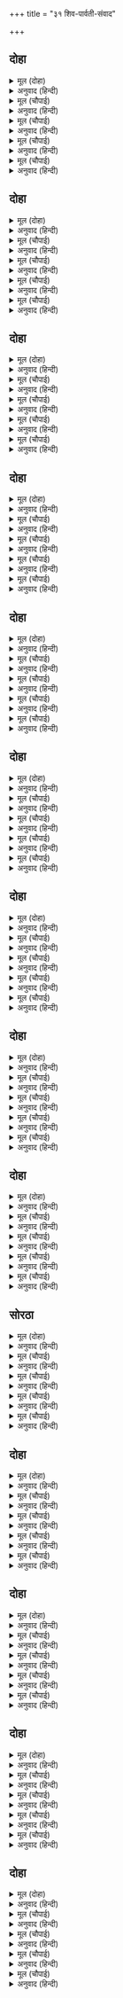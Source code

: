 +++
title = "३१ शिव-पार्वती-संवाद"

+++


## दोहा


<details><summary>मूल (दोहा)</summary>

जटा मुकुट सुरसरित सिर लोचन नलिन बिसाल।  
नीलकंठ लावन्यनिधि सोह बालबिधु भाल॥ १०६॥
</details>

<details><summary>अनुवाद (हिन्दी)</summary>

त्यांच्या मस्तकावर जटांचा मुकुट आणि गंगा शोभत होती. कमळासारखे विशाल नेत्र होते. त्यांचा कंठ निळा होता आणि ते सौंदर्याचे भांडार होते. त्यांच्या मस्तकावर द्वितीयेचा चंद्र शोभून दिसत होता.॥ १०६॥
</details>

<details><summary>मूल (चौपाई)</summary>

बैठे सोह कामरिपु कैसें।  
धरें सरीरु सांतरसु जैसें॥  
पारबती भल अवसरु जानी।  
गईं संभु पहिं मातु भवानी॥
</details>

<details><summary>अनुवाद (हिन्दी)</summary>

कामदेवाचे शत्रू शिव तेथे बसल्यावर असे शोभत होते की, जणू शांतरसच साकार होऊन बसला आहे. योग्य संधी पाहून पार्वतीमाता त्यांच्याजवळ गेली.॥ १॥
</details>

<details><summary>मूल (चौपाई)</summary>

जानि प्रिया आदरु अति कीन्हा।  
बाम भाग आसनु हर दीन्हा॥  
बैठीं सिव समीप हरषाई।  
पूरुब जन्म कथा चित आई॥
</details>

<details><summary>अनुवाद (हिन्दी)</summary>

आपल्या प्रिय पत्नीला पाहून शिवांनी तिचा खूप आदर-सत्कार केला आणि आपल्या डाव्या बाजूस तिला आसन दिले. पार्वती प्रसन्न होऊन शिवांच्या शेजारी बसली. तिला पूर्वजन्माची कथा आठवली.॥ २॥
</details>

<details><summary>मूल (चौपाई)</summary>

पति हियँ हेतु अधिक अनुमानी।  
बिहसि उमा बोलीं प्रिय बानी॥  
कथा जो सकल लोक हितकारी।  
सोइ पूछन चह सैलकुमारी॥
</details>

<details><summary>अनुवाद (हिन्दी)</summary>

आपल्या स्वामींच्या मनात (आपल्यावर पूर्वीपेक्षा) अधिक प्रेम असल्याचे पाहून पार्वती हसून गोड शब्दांत म्हणाली, (याज्ञवल्क्य सांगतात,) जी कथा सर्व लोकांसाठी हितकारक आहे, तीच पार्वती विचारू इच्छिते.॥ ३॥
</details>

<details><summary>मूल (चौपाई)</summary>

बिस्वनाथ मम नाथ पुरारी।  
त्रिभुवन महिमा बिदित तुम्हारी॥  
चर अरु अचर नाग नर देवा।  
सकल करहिं पद पंकज सेवा॥
</details>

<details><summary>अनुवाद (हिन्दी)</summary>

(पार्वती म्हणाली,) ‘हे विश्वनाथा, हे माझे नाथ, हे त्रिपुरारी, तुमचा महिमा त्रैलोक्यात प्रसिद्ध आहे. चर, अचर, नाग, मनुष्य आणि देव, सर्वजण तुमच्या चरणांची सेवा करतात.॥ ४॥
</details>

## दोहा


<details><summary>मूल (दोहा)</summary>

प्रभु समरथ सर्बग्य सिव सकल कला गुन धाम।  
जोग ग्यान बैराग्य निधि प्रनत कलपतरु नाम॥ १०७॥
</details>

<details><summary>अनुवाद (हिन्दी)</summary>

हे प्रभो! तुम्ही समर्थ, सर्वज्ञ आणि कल्याणस्वरूप आहात. सर्व कला आणि गुणांचे निधान आहात. तसेच योग, ज्ञान आणि वैराग्याचे भांडार आहात. तुमचे नाव हे शरणागतांसाठी कल्पवृक्ष आहे.॥ १०७॥
</details>

<details><summary>मूल (चौपाई)</summary>

जौं मो पर प्रसन्न सुखरासी।  
जानिअ सत्य मोहि निज दासी॥  
तौ प्रभु हरहु मोर अग्याना।  
कहि रघुनाथ कथा बिधि नाना॥
</details>

<details><summary>अनुवाद (हिन्दी)</summary>

हे सुखराशी, जर तुम्ही माझ्यावर प्रसन्न असाल आणि मला आपली दासी मानीत असाल, तर हे प्रभो, तुम्ही श्रीरामांच्या नाना प्रकारच्या कथा सांगून माझे अज्ञान दूर करा.॥ १॥
</details>

<details><summary>मूल (चौपाई)</summary>

जासु भवनु सुरतरु तर होई।  
सहि कि दरिद्र जनित दुखु सोई॥  
ससिभूषन अस हृदयँ बिचारी।  
हरहु नाथ मम मति भ्रम भारी॥
</details>

<details><summary>अनुवाद (हिन्दी)</summary>

ज्याचे घर कल्पवृक्षाखाली असेल, त्याने दारिद्रॺाचे दुःख का बरे सोसावे? हे शशिभूषण, हे नाथ, असा विचार करून माझ्या बुद्धीचा मोठा भ्रम दूर करा.॥ २॥
</details>

<details><summary>मूल (चौपाई)</summary>

प्रभु जे मुनि परमारथबादी।  
कहहिं राम कहुँ ब्रह्म अनादी॥  
सेस सारदा बेद पुराना।  
सकल करहिं रघुपति गुन गाना॥
</details>

<details><summary>अनुवाद (हिन्दी)</summary>

हे प्रभो! जे ब्रह्माचे ज्ञाते आणि वक्ते असलेले मुनी आहेत, ते श्रीरघुनाथांना अनादी ब्रह्म म्हणतात आणि शेष, सरस्वती, वेद आणि पुराणे, हे सर्व श्रीरघुनाथांचे गुणगान करतात.॥ ३॥
</details>

<details><summary>मूल (चौपाई)</summary>

तुम्ह पुनि राम राम दिन राती।  
सादर जपहु अनँग आराती॥  
रामु सो अवध नृपति सुत सोई।  
की अज अगुन अलखगति कोई॥
</details>

<details><summary>अनुवाद (हिन्दी)</summary>

आणि हे कामदेवाचे शत्रू, तुम्हीसुद्धा रात्रंदिवस आदराने राम-राम असे जपत असता. हे राम म्हणजेच तेच अयोध्येच्या राजाचे पुत्र आहेत काय? किंवा अजन्मा, निर्गुण आणि अगोचर कोणी दुसरेच राम आहेत?॥ ४॥
</details>

## दोहा


<details><summary>मूल (दोहा)</summary>

जौं नृप तनय त ब्रह्म किमि नारि बिरहँ मति भोरि।  
देखि चरित महिमा सुनत भ्रमति बुद्धि अति मोरि॥ १०८॥
</details>

<details><summary>अनुवाद (हिन्दी)</summary>

जर ते राजपुत्र असतील तर मग ब्रह्म कसे? (जर ते ब्रह्म असतील तर) स्त्रीच्या विरहामुळे त्यांची बुद्धी भ्रमित कशी झाली? एकीकडे त्यांचे असे चरित्र पाहून आणि दुसरीकडे त्यांचा महिमा ऐकून माझी बुद्धी पार बावचळून गेली आहे.॥ १०८॥
</details>

<details><summary>मूल (चौपाई)</summary>

जौं अनीह ब्यापक बिभु कोऊ।  
कहहु बुझाइ नाथ मोहि सोऊ॥  
अग्य जानि रिस उर जनि धरहू।  
जेहि बिधि मोह मिटै सोइ करहू॥
</details>

<details><summary>अनुवाद (हिन्दी)</summary>

जर इच्छारहित, व्यापक, समर्थ ब्रह्म दुसरे कोणी असेल, तर हे नाथ, मला समजावून सांगा. मला अज्ञानी समजून राग धरू नका. ज्यामुळे माझा मोह दूर होईल, असे करा.॥ १॥
</details>

<details><summary>मूल (चौपाई)</summary>

मैं बन दीखि राम प्रभुताई।  
अति भय बिकल न तुम्हहि सुनाई॥  
तदपि मलिन मन बोधु न आवा।  
सो फलु भली भाँति हम पावा॥
</details>

<details><summary>अनुवाद (हिन्दी)</summary>

मी (मागील जन्मात) वनामध्ये श्रीरामांची महती पाहिली होती, परंतु फार घाबरून गेल्यामुळे मी ती गोष्ट तुम्हांला सांगितली नव्हती. तरीही माझ्या अज्ञानी मनास काही बोध झाला नाही. त्याचे पुरते फळही मला मिळाले.॥ २॥
</details>

<details><summary>मूल (चौपाई)</summary>

अजहूँ कछु संसउ मन मोरें।  
करहु कृपा बिनवउँ कर जोरें॥  
प्रभु तब मोहि बहुभाँति प्रबोधा।  
नाथ सो समुझि करहु जनि क्रोधा॥
</details>

<details><summary>अनुवाद (हिन्दी)</summary>

अजूनही माझ्या मनात काही संशय उरला आहे. तुम्ही कृपा करा. मी हात जोडून विनंती करते. हे प्रभो, त्यावेळी तुम्ही मला पुष्कळ तऱ्हेने समजावले होते. (तरीही माझा संशय दूर झाला नाही.) हे नाथ, असे समजून माझ्यावर राग धरू नका.॥ ३॥
</details>

<details><summary>मूल (चौपाई)</summary>

तब कर अस बिमोह अब नाहीं।  
रामकथा पर रुचि मन माहीं॥  
कहहु पुनीत राम गुन गाथा।  
भुजगराज भूषन सुरनाथा॥
</details>

<details><summary>अनुवाद (हिन्दी)</summary>

आता मला पूर्वीसारखा मोह राहिलेला नाही. आता माझ्या मनात रामकथा ऐकण्याची आवड उत्पन्न झाली आहे. शेषनागाचे भूषण धारण करणाऱ्या हे देवांच्या नाथा, तुम्ही श्रीरामांच्या गुणांची पवित्र कथा मला सांगा.॥ ४॥
</details>

## दोहा


<details><summary>मूल (दोहा)</summary>

बंदउँ पद धरि धरनि सिरु बिनय करउँ कर जोरि।  
बरनहु रघुबर बिसद जसु श्रुति सिद्धांत निचोरि॥ १०९॥
</details>

<details><summary>अनुवाद (हिन्दी)</summary>

मी भूमीवर डोके ठेवून तुमच्या चरणांना वंदन करते आणि हात जोडून विनंती करते. तुम्ही वेद-सिद्धांताचे सार काढून श्रीरघुनाथांच्या निर्मल कीर्तीचे वर्णन करा.॥ १०९॥
</details>

<details><summary>मूल (चौपाई)</summary>

जदपि जोषिता नहिं अधिकारी।  
दासी मन क्रम बचन तुम्हारी॥  
गूढ़उ तत्त्व न साधु दुरावहिं।  
आरत अधिकारी जहँ पावहिं॥
</details>

<details><summary>अनुवाद (हिन्दी)</summary>

जरी मी स्त्री असल्यामुळे ते ऐकण्याची अधिकारी नाही, तरी मी काया-वाचामनाने तुमचीच दासी आहे. संतजनांना जेव्हा तळमळ असलेला अधिकारी दिसतो, तेव्हा ते गूढ तत्त्वसुद्धा त्याच्यापासून लपवून ठेवीत नाहीत.॥ १॥
</details>

<details><summary>मूल (चौपाई)</summary>

अति आरति पूछउँ सुरराया।  
रघुपति कथा कहहु करि दाया॥  
प्रथम सो कारन कहहु बिचारी।  
निर्गुन ब्रह्म सगुन बपु धारी॥
</details>

<details><summary>अनुवाद (हिन्दी)</summary>

हे देवांच्या स्वामी, मी मोठॺा काकुळतीने विचारते. तेव्हा तुम्ही माझ्यावर दया करून श्रीरघुनाथांची कथा सांगा. निर्गुण ब्रह्म हे सगुण रूप का धारण करते? ते कारण प्रथम सांगा.॥ २॥
</details>

<details><summary>मूल (चौपाई)</summary>

पुनि प्रभु कहहु राम अवतारा।  
बालचरित पुनि कहहु उदारा॥  
कहहु जथा जानकी बिबाहीं।  
राज तजा सो दूषन काहीं॥
</details>

<details><summary>अनुवाद (हिन्दी)</summary>

हे प्रभू, नंतर श्रीरामचंद्रांच्या अवताराची कथा सांगा. तसेच त्यांचे उदार बालचरित्र सांगा. त्यानंतर त्यांनी जानकीशी कशाप्रकारे विवाह केला, ती कथा सांगा आणि त्यांना कोणत्या दोषामुळे राज्य सोडावे लागले, ते सांगा.॥ ३॥
</details>

<details><summary>मूल (चौपाई)</summary>

बन बसि कीन्हे चरित अपारा।  
कहहु नाथ जिमि रावन मारा॥  
राज बैठि कीन्हीं बहु लीला।  
सकल कहहु संकर सुखसीला॥
</details>

<details><summary>अनुवाद (हिन्दी)</summary>

हे नाथ, त्यानंतर त्यांनी वनवासात राहून कोणते अपार चरित्र केले आणि रावणाला कशाप्रकारे मारले, ते सांगा. हे सुखस्वरूप शंकर, नंतर त्यांनी राज्यावर बसल्यावर ज्या लीला केल्या, त्या सर्व सांगा.॥ ४॥
</details>

## दोहा


<details><summary>मूल (दोहा)</summary>

बहुरि कहहु करुनायतन कीन्ह जो अचरज राम।  
प्रजा सहित रघुबंसमनि किमि गवने निज धाम॥ ११०॥
</details>

<details><summary>अनुवाद (हिन्दी)</summary>

हे कृपाधाम, श्रीरामचंद्रांनी जे अद्भुत चरित्र केले ते सांगा. ते रघुकुलशिरोमणी प्रजेसह कशाप्रकारे आपल्या परमधामास गेले?॥ ११०॥
</details>

<details><summary>मूल (चौपाई)</summary>

पुनि प्रभु कहहु सोतत्त्व बखानी।  
जेहिं बिग्यान मगन मुनि ग्यानी॥  
भगति ग्यान बिग्यान बिरागा।  
पुनि सब बरनहु सहित बिभागा॥
</details>

<details><summary>अनुवाद (हिन्दी)</summary>

हे प्रभो, ज्या अनुभूतीमध्ये ज्ञानी मुनिगण नित्य मग्न राहतात, ते तत्त्व तुम्ही समजावून सांगा. त्यानंतर भक्ती, ज्ञान, विज्ञान आणि वैराग्य यांचे विभागांसह वर्णन करून सांगा.॥ १॥
</details>

<details><summary>मूल (चौपाई)</summary>

औरउ राम रहस्य अनेका।  
कहहु नाथ अति बिमल बिबेका॥  
जो प्रभु मैं पूछा नहिं होई।  
सोउ दयाल राखहु जनि गोई॥
</details>

<details><summary>अनुवाद (हिन्दी)</summary>

(याशिवाय) श्रीरामचंद्रांच्या ज्या इतर अनेक रहस्यमय गोष्टी असतील, त्या सांगा. हे नाथ, तुमचे ज्ञान अत्यंत निर्मल आहे. हे प्रभो, हे दयाळू, जी गोष्ट मी विचारली नसेल, तीसुद्धा लपवून न ठेवता सांगा.॥ २॥
</details>

<details><summary>मूल (चौपाई)</summary>

तुम्ह त्रिभुवन गुर बेद बखाना।  
आन जीव पाँवर का जाना॥  
प्रस्न उमा कै सहज सुहाई।  
छल बिहीन सुनि सिव मन भाई॥
</details>

<details><summary>अनुवाद (हिन्दी)</summary>

वेदांनी तुम्हांला तिन्ही लोकांचा गुरू म्हटले आहे. इतर पामर जीव हे रहस्य कसे जाणणार!’ पार्वतीचे हे सहज-सुंदर व निष्कपट प्रश्न ऐकून शिवांच्या मनास फार बरे वाटले.॥ ३॥
</details>

<details><summary>मूल (चौपाई)</summary>

हर हियँ रामचरित सब आए।  
प्रेम पुलक लोचन जल छाए॥  
श्रीरघुनाथ रूप उर आवा।  
परमानंद अमित सुख पावा॥
</details>

<details><summary>अनुवाद (हिन्दी)</summary>

श्रीमहादेवांच्या मनात सर्व रामचरित्र आले. प्रेमाने त्यांचे शरीर पुलकित झाले आणि नेत्रांमध्ये पाणी आले. श्रीरघुनाथांचे रूप त्यांच्या मनात प्रकट झाले, त्यामुळे प्रत्यक्ष परमानंदस्वरूप शिवांनाही अपार सुख झाले.॥ ४॥
</details>

## दोहा


<details><summary>मूल (दोहा)</summary>

मगन ध्यान रस दंड जुग पुनि मन बाहेर कीन्ह।  
रघुपति चरित महेस तब हरषित बरनै लीन्ह॥ १११॥
</details>

<details><summary>अनुवाद (हिन्दी)</summary>

शिव दोन घटका ध्यानाच्या आनंद-रसात मग्न झाले, नंतर त्यांनी बळेच मन आवरले आणि ते प्रसन्न चित्ताने श्रीरघुनाथांचे चरित्र वर्णन करू लागले.॥ १११॥
</details>

<details><summary>मूल (चौपाई)</summary>

झूठेउ सत्य जाहि बिनु जानें।  
जिमि भुजंग बिनु रजु पहिचानें॥  
जेहि जानें जग जाइ हेराई।  
जागें जथा सपन भ्रम जाई॥
</details>

<details><summary>अनुवाद (हिन्दी)</summary>

‘जे जाणल्याविना खोटेसुद्धा खरे वाटते, जसा दोरीवर सापाचा भ्रम होतो आणि जे जाणल्यावर जगताचा लोप होतो, जसे जागे झाल्यावर स्वप्नाचा भ्रम नाहीसा होतो,॥ १॥
</details>

<details><summary>मूल (चौपाई)</summary>

बंदउँ बालरूप सोइ रामू।  
सब सिधि सुलभ जपत जिसु नामू॥  
मंगल भवन अमंगल हारी।  
द्रवउ सो दसरथ अजिर बिहारी॥
</details>

<details><summary>अनुवाद (हिन्दी)</summary>

त्या श्रीरामचंद्रांच्या बालरूपाला मी वंदन करतो. त्यांचे नाव जपल्यामुळे सर्व सिद्धी सहजपणे प्राप्त होतात. मंगलाचे धाम असणारे, अमंगलाचे हरण करणारे आणि दशरथाच्या अंगणामध्ये खेळणारे ते बालरूप असलेले श्रीराम माझ्यावर कृपा करोत.’॥ २॥
</details>

<details><summary>मूल (चौपाई)</summary>

करि प्रनाम रामहि त्रिपुरारी।  
हरषि सुधा सम गिरा उचारी॥  
धन्य धन्य गिरिराजकुमारी।  
तुम्ह समान नहिं कोउ उपकारी॥
</details>

<details><summary>अनुवाद (हिन्दी)</summary>

त्रिपुरासुराचा वध करणारे शिव श्रीरामांना प्रणाम करून आनंदाने अमृतमय वाणीने म्हणाले, ‘हे गिरिराजकुमारी! तू धन्य आहेस. खरेच धन्य आहेस. तुझ्यासारखा उपकार करणारा कोणीही नाही.॥ ३॥
</details>

<details><summary>मूल (चौपाई)</summary>

पूँछेहु रघुपति कथा प्रसंगा।  
सकल लोक जग पावनि गंगा॥  
तुम्ह रघुबीर चरन अनुरागी।  
कीन्हिहु प्रस्न जगत हित लागी॥
</details>

<details><summary>अनुवाद (हिन्दी)</summary>

तू श्रीरामांची कथा विचारलीस. ती कथा जगाला पावन करणाऱ्या गंगेसमान सर्व लोकांना पावन करणारी आहे. श्रीरामांच्या चरणी तुझे प्रेम आहे. त्यामुळे तू जगाच्या कल्याणासाठीच प्रश्न विचारले आहेस.॥ ४॥
</details>

## दोहा


<details><summary>मूल (दोहा)</summary>

राम कृपा तें पारबति सपनेहुँ तव मन माहिं।  
सोक मोह संदेह भ्रम मम बिचार कछु नाहिं॥ ११२॥
</details>

<details><summary>अनुवाद (हिन्दी)</summary>

हे पार्वती, श्रीरामांच्या कृपेमुळे तुझ्या मनात स्वप्नातही शोक, मोह, संदेह आणि भ्रम काहीही नाही, असे मला वाटते.॥ ११२॥
</details>

<details><summary>मूल (चौपाई)</summary>

तदपि असंका कीन्हिहु सोई।  
कहत सुनत सब कर हित होई॥  
जिन्ह हरिकथा सुनी नहिं काना।  
श्रवन रंध्र अहिभवन समाना॥
</details>

<details><summary>अनुवाद (हिन्दी)</summary>

तरीही तू तीच पूर्वीची शंका उपस्थित केलीस. हा प्रसंग सांगण्याने-ऐकण्याने सर्वांचे कल्याण होईल. ज्यांनी आपल्या कानांनी भगवंतांची कथा ऐकली नाही, त्यांची कानांची भोके सापाच्या बिळाप्रमाणे आहेत.॥ १॥
</details>

<details><summary>मूल (चौपाई)</summary>

नयनन्हि संत दरस नहिं देखा।  
लोचन मोरपंख कर लेखा॥  
ते सिर कटु तुंबरि समतूला।  
जे न नमत हरि गुर पद मूला॥
</details>

<details><summary>अनुवाद (हिन्दी)</summary>

ज्यांनी आपल्या डोळ्ॺांनी संतांचे दर्शन घेतले नाही, त्यांचे डोळे मोराच्या पंखांवर दिसणाऱ्या नकली डोळॺांच्या श्रेणीत येतात. जे मस्तक श्रीहरींच्या आणि श्रीगुरूंच्या चरणी झुकत नाही, ते कडू भोपळॺासमान होय.॥ २॥
</details>

<details><summary>मूल (चौपाई)</summary>

जिन्ह हरिभगति हृदयँ नहिं आनी।  
जीवत सव समान तेइ प्रानी॥  
जो नहिं करइ राम गुन गाना।  
जीह सो दादुर जीह समाना॥
</details>

<details><summary>अनुवाद (हिन्दी)</summary>

ज्यांच्या हृदयात भगवंतांच्या भक्तीला स्थान नाही, ते प्राणी जिवंत मुडद्याप्रमाणे होत. जी जीभ श्रीरामांच्या गुणांचे गायन करीत नाही, ती बेडकाच्या जिभेप्रमाणे होय.॥ ३॥
</details>

<details><summary>मूल (चौपाई)</summary>

कुलिस कठोर निठुर सोइ छाती।  
सुनि हरिचरित न जो हरषाती॥  
गिरिजा सुनहु राम कै लीला।  
सुर हित दनुज बिमोहनसीला॥
</details>

<details><summary>अनुवाद (हिन्दी)</summary>

भगवंतांचे चरित्र ऐकून आनंदित होत नाही, ते हृदय वज्रासारखे कठोर व निष्ठुर होय, हे पार्वती, श्रीरामचंद्रांची लीला ऐक. ती देवांचे कल्याण करणारी आणि विशेषतः दैत्यांना मोहित करणारी आहे.॥ ४॥
</details>

## दोहा


<details><summary>मूल (दोहा)</summary>

रामकथा सुरधेनु सम सेवत सब सुख दानि।  
सतसमाज सुरलोक सब को न सुनै अस जानि॥ ११३॥
</details>

<details><summary>अनुवाद (हिन्दी)</summary>

कामधेनू ही सेवा केल्यावर सर्व सुखे प्राप्त करून देते, तशी ही रामकथा आहे आणि सत्पुरुषांचा समुदाय हाच सर्व देवांचा लोक होय. असे पाहिल्यावर कोण बरे ही कथा ऐकणार नाही?॥ ११३॥
</details>

<details><summary>मूल (चौपाई)</summary>

रामकथा सुंदर कर तारी।  
संसय बिहग उड़ावनिहारी॥  
रामकथा कलि बिटप कुठारी।  
सादर सुनु गिरिराजकुमारी॥
</details>

<details><summary>अनुवाद (हिन्दी)</summary>

संदेहरूपी पक्ष्यांना हुसकून लावणाऱ्या टाळीप्रमाणे श्रीरामांची कथा हातांची सुंदर टाळी आहे. रामकथा ही कलियुगरूपी वृक्षाला तोडणारी कुऱ्हाड आहे. हे गिरिराजकुमारी! तू ही कथा आदराने ऐक.॥ १॥
</details>

<details><summary>मूल (चौपाई)</summary>

राम नाम गुन चरित सुहाए।  
जनम करम अगनित श्रुति गाए॥  
जथा अनंत राम भगवाना।  
तथा कथा कीरति गुन नाना॥
</details>

<details><summary>अनुवाद (हिन्दी)</summary>

श्रीरामचंद्रांची सुंदर नामे, गुण, चरित्र, जन्म आणि कर्म हे सर्व अगणित असल्याचे वेदांनी प्रतिपादित केले आहे. ज्याप्रमाणे भगवान श्रीराम हे अनंत आहेत, त्याप्रमाणे त्यांच्या कथा, कीर्ती आणि गुण हे सुद्धा अनंत आहेत.॥ २॥
</details>

<details><summary>मूल (चौपाई)</summary>

तदपि जथा श्रुत जसिमति मोरी।  
कहिहउँ देखि प्रीति अति तोरी॥  
उमा प्रस्न तव सहज सुहाई।  
सुखद संतसंमत मोहि भाई॥
</details>

<details><summary>अनुवाद (हिन्दी)</summary>

तरीही तुझे (त्याविषयी) अत्यंत प्रेम पाहून जे काही मी ऐकले आहे आणि जशी माझी बुद्धी आहे, त्यानुसार मी तुला सांगतो. हे पार्वती, तुझा प्रश्न स्वभावतः सुंदर, सुखदायक आणि संतसंमत आहे व मलाही तो फार आवडला.॥ ३॥
</details>

<details><summary>मूल (चौपाई)</summary>

एक बात नहिं मोहि सोहानी।  
जदपि मोह बस कहेहु भवानी॥  
तुम्ह जो कहा राम कोउ आना।  
जेहि श्रुति गाव धरहिं मुनि ध्याना॥
</details>

<details><summary>अनुवाद (हिन्दी)</summary>

परंतु हे पार्वती, एक गोष्ट मात्र मला आवडली नाही. जरी ती तू मोहामुळे म्हणालीस. तू असे म्हणालीस की, वेद ज्यांचे गुणगान करतात आणि मुनिजन ज्यांचे ध्यान करतात, ते राम कुणी दुसरे आहेत काय?॥ ४॥
</details>

## दोहा


<details><summary>मूल (दोहा)</summary>

कहहिं सुनहिं अस अधम नर ग्रसे जे मोह पिसाच।  
पाषंडी हरि पद बिमुख जानहिं झूठ न साच॥ ११४॥
</details>

<details><summary>अनुवाद (हिन्दी)</summary>

जे मोहरूपी पिशाचाने झपाटले आहेत, नास्तिक आहेत, भगवंतांच्या चरणांशी विन्मुख आहेत आणि खरे-खोटे ज्यांना मुळीच माहीत नाही, असे अधम मनुष्यच अशाप्रकारे सांगत-ऐकत असतात.॥ ११४॥
</details>

<details><summary>मूल (चौपाई)</summary>

अग्य अकोबिद अंध अभागी।  
काई बिषय मुकुर मन लागी॥  
लंपट कपटी कुटिल बिसेषी।  
सपनेहुँ संतसभा नहिं देखी॥
</details>

<details><summary>अनुवाद (हिन्दी)</summary>

जे अज्ञानी, मूर्ख, आंधळे आणि भाग्यहीन आहेत, ज्यांच्या मनोरूपी आरशावर विषयरूपी मळ साचला आहे, जे व्यभिचारी, कपटी व मोठे दुष्ट आहेत आणि ज्यांनी कधी स्वप्नातही संतांचे दर्शन घेतले नाही;॥ १॥
</details>

<details><summary>मूल (चौपाई)</summary>

कहहिं ते बेद असंमत बानी।  
जिन्ह कें सूझ लाभु नहिं हानी॥  
मुकुर मलिन अरु नयन बिहीना।  
राम रूप देखहिं किमि दीना॥
</details>

<details><summary>अनुवाद (हिन्दी)</summary>

ज्यांना आपली लाभ-हानी कळत नाही, तेच लोक असे वेदविरोधी बोलत असतात. ज्यांचा हृदयरूपी आरसा मलिन आहे आणि जे नेत्रहीन आहेत, ते बिचारे श्रीरामांचे रूप कसे पाहणार?॥ २॥
</details>

<details><summary>मूल (चौपाई)</summary>

जिन्ह कें अगुन न सगुन बिबेका।  
जल्पहिं कल्पित बचन अनेका॥  
हरिमाया बस जगत भ्रमाहीं।  
तिन्हहि कहत कछु अघटित नाहीं॥
</details>

<details><summary>अनुवाद (हिन्दी)</summary>

ज्यांना निर्गुण-सगुण याचा काहीही विवेक नाही. जे अनेक कपोलकल्पित गोष्टी बडबडत असतात, जे श्रीहरींच्या मायेला वश होऊन जन्म-मृत्यूच्या फेऱ्यात भटकत असतात, त्यांना काहीही बरळणे अशक्य नाही.॥ ३॥
</details>

<details><summary>मूल (चौपाई)</summary>

बातुल भूत बिबस मतवारे।  
ते नहिं बोलहिं बचन बिचारे॥  
जिन्ह कृत महामोह मद पाना।  
तिन्ह कर कहा करिअ नहिं काना॥
</details>

<details><summary>अनुवाद (हिन्दी)</summary>

ज्यांना (सन्निपात, उन्माद इत्यादी) वायुरोगाने झपाटले आहे, ज्यांना भुताने पछाडले आहे आणि ज्यांनी नशापाणी केले आहे, असे लोक काही विचार करून बोलत नाहीत. ज्यांनी महामोहरूपी मदिरा ढोसली आहे, त्यांचे काहीही ऐकू नये.॥ ४॥
</details>

## सोरठा


<details><summary>मूल (दोहा)</summary>

अस निज हृदयँ बिचारि तजु संसय भजु राम पद।  
सुनु गिरिराज कुमारि भ्रम तम रबि कर बचन मम॥ ११५॥
</details>

<details><summary>अनुवाद (हिन्दी)</summary>

मनात असा विचार करून संशय सोडून दे आणि श्रीरामचंद्र्रांच्या चरणांची सेवा कर. हे पार्वती, भ्रमरूपी अंधकाराचा नाश करण्यासाठी सूर्याच्या किरणांप्रमाणे असणारे माझे हे बोल ऐक.॥ ११५॥
</details>

<details><summary>मूल (चौपाई)</summary>

सगुनहि अगुनहि नहिं कछु भेदा।  
गावहिं मुनि पुरान बुध बेदा॥  
अगुन अरूप अलख अज जोई।  
भगत प्रेम बस सगुन सो होई॥
</details>

<details><summary>अनुवाद (हिन्दी)</summary>

मुनी, पुराणे, पंडित आणि वेद हे सर्व सांगतात की, सगुण आणि निर्गुण यांच्यामध्ये कोणताही भेद नाही. जो निर्गुण, निराकार, अव्यक्त आणि अजन्मा आहे, तोच भक्तांच्या प्रेमाला वश होऊन सगुण बनतो.॥ १॥
</details>

<details><summary>मूल (चौपाई)</summary>

जो गुन रहित सगुन सोइ कैसें।  
जलु हिम उपल बिलग नहिं जैसें॥  
जासु नाम भ्रम तिमिर पतंगा।  
तेहि किमि कहिअ बिमोह प्रसंगा॥
</details>

<details><summary>अनुवाद (हिन्दी)</summary>

जो निर्गुण तोच सगुण कसा, हे समजून घे. ज्याप्रमाणे पाणी व पाण्याची गार यांत भेद नाही. भ्रमरूपी अंधकार नष्ट करण्यासाठी ज्यांचे नाव सूर्य आहे, त्यांच्याबाबतीत मोह कसा उद्भवू शकेल?॥ २॥
</details>

<details><summary>मूल (चौपाई)</summary>

राम सच्चिदानंद दिनेसा।  
नहिं तहँ मोह निसा लवलेसा॥  
सहज प्रकासरूप भगवाना।  
नहिं तहँ पुनि बिग्यान बिहाना॥
</details>

<details><summary>अनुवाद (हिन्दी)</summary>

श्रीरामचंद्र हे सच्चिदानंदस्वरूप सूर्य आहेत. तेथे मोहरूपी रात्रीचा लवलेशही नाही. ते स्वभावतःच प्रकाशरूप आणि षड्गुणैश्वर्ययुक्त भगवान आहेत, तेथे तर विज्ञानरूपी प्रातःकालही होत नाही. (अज्ञानरूपी रात्र असेल तरच विज्ञानरूपी प्रातःकाल होणार. भगवान तर नित्य ज्ञानस्वरूप आहेत.)॥३॥
</details>

<details><summary>मूल (चौपाई)</summary>

हरष बिषाद ग्यान अग्याना।  
जीव धर्म अहमिति अभिमाना॥  
राम ब्रह्म ब्यापक जग जाना।  
परमानंद परेस पुराना॥
</details>

<details><summary>अनुवाद (हिन्दी)</summary>

हर्ष, शोक, ज्ञान, अज्ञान, अहंता आणि अभिमान या सर्व बाबी जीवाचे स्वभाव आहेत. श्रीरामचंद्र हे तर व्यापक ब्रह्म, परमानंदस्वरूप, परात्पर प्रभू आणि पुराणपुरुष आहेत, ही गोष्ट साऱ्या जगाला ठाऊक आहे.॥ ४॥
</details>

## दोहा


<details><summary>मूल (दोहा)</summary>

पुरुष प्रसिद्ध प्रकास निधि प्रगट परावर नाथ।  
रघुकुलमनि मम स्वामि सोइ कहि सिवँ नायउ माथ॥ ११६॥
</details>

<details><summary>अनुवाद (हिन्दी)</summary>

जे प्रसिद्ध पुराणपुरुष आहेत, जे प्रकाशाचे भांडार आहेत, सर्व रूपांमध्ये जे व्यक्त आहेत, जीव, माया आणि जगत यांचे स्वामी आहेत, तेच रघुकुलमणी श्रीरामचंद्र हे माझे स्वामी आहेत’ असे म्हणून शिवांनी त्यांना नमन केले.॥ ११६॥
</details>

<details><summary>मूल (चौपाई)</summary>

निज भ्रम नहिं समुझहिं अग्यानी।  
प्रभु पर मोह धरहिं जड़ प्रानी॥  
जथा गगन घन पटल निहारी।  
झाँपेउ भानु कहहिं कुबिचारी॥
</details>

<details><summary>अनुवाद (हिन्दी)</summary>

‘अज्ञानी माणसांना स्वतःचा भ्रम कळत नाही आणि मग ते मूर्ख, प्रभू श्रीरामचंद्रांच्यावर आपल्या भ्रमाचा आरोप करतात. ज्याप्रमाणे आकाशातील ढगांचे आच्छादन पाहून अज्ञानी लोक म्हणतात की, ढगांनी सूर्याला झाकून टाकले.॥ १॥
</details>

<details><summary>मूल (चौपाई)</summary>

चितव जो लोचन अंगुलि लाएँ।  
प्रगट जुगल ससि तेहि के भाएँ॥  
उमा राम बिषइक अस मोहा।  
नभ तम धूम धूरि जिमि सोहा॥
</details>

<details><summary>अनुवाद (हिन्दी)</summary>

जो माणूस डोळॺांत बोट घालून पाहतो, त्याला दोन चंद्र दिसतात. हे पार्वती, श्रीरामचंद्रांच्या बाबतीत अशा प्रकारच्या मोहाची कल्पना करणे म्हणजे आकाशात अंधकार, धूर आणि धूळ पाहणे होय. (आकाश हे निर्मळ व निर्लेप आहे, त्याला कोणी मलिन किंवा स्पर्श करू शकत नाही. त्याप्रमाणे भगवान श्रीरामचंद्र हे नित्य निर्मळ व निर्लेप आहेत.)॥ २॥
</details>

<details><summary>मूल (चौपाई)</summary>

बिषय करन सुर जीव समेता।  
सकल एक तें एक सचेता॥  
सब कर परम प्रकासक जोई।  
राम अनादि अवधपति सोई॥
</details>

<details><summary>अनुवाद (हिन्दी)</summary>

विषय, इंद्रिये, इंद्रियांचे देव आणि जीवात्मा—हे सर्व एकमेकांच्या साहाय्यामुळे चेतन असतात. (अर्थात विषयांचे अस्तित्व इंद्रियांमुळे, इंद्रियांचे सामर्थ्य देवांमुळे आणि देवांचा प्रकाश चेतन जीवात्म्यामुळे असतो.) या सर्वांचा जो प्रकाशक आहे तोच अनादी परमात्मा म्हणजे अयोध्यानरेश श्रीरामचंद्र होत.॥ ३॥
</details>

<details><summary>मूल (चौपाई)</summary>

जगत प्रकास्य प्रकासक रामू।  
मायाधीस ग्यान गुन धामू॥  
जासु सत्यता तें जड़ माया।  
भास सत्य इव मोह सहाया॥
</details>

<details><summary>अनुवाद (हिन्दी)</summary>

हे जग प्रकाश्य आहे आणि श्रीराम हे प्रकाशक आहेत. ते मायेचे स्वामी आणि ज्ञान आणि गुणांचे निधान आहेत. त्यांच्या सत्तेमुळे जड माया ही मोहाच्या मदतीने सत्य असल्यासारखी भासते.॥ ४॥
</details>

## दोहा


<details><summary>मूल (दोहा)</summary>

रजत सीप महुँ भास जिमि जथा भानु कर बारि।  
जदपि मृषा तिहुँ काल सोइ भ्रम न सकइ कोउ टारि॥ ११७॥
</details>

<details><summary>अनुवाद (हिन्दी)</summary>

ज्याप्रमाणे शिंपल्यावर चांदीची आणि सूर्याच्या किरणांवर पाण्याची प्रचीती येते. जरी ही प्रचीती तिन्ही काळांत खोटी असली, तरी कुणीही हा भ्रम हटवू शकत नाही.॥ ११७॥
</details>

<details><summary>मूल (चौपाई)</summary>

एहि बिधि जग हरि आश्रित रहई।  
जदपि असत्य देत दुख अहई॥  
जौं सपनें सिर काटै कोई।  
बिनु जागें न दूरि दुख होई॥
</details>

<details><summary>अनुवाद (हिन्दी)</summary>

याचप्रमाणे हा संसार भगवंतांच्या आश्रयावर अवलंबून असतो. तो जरी असत्य आहे, तरीही तो दुःख देतोच. ज्याप्रमाणे स्वप्नात कुणी मुंडके कापून टाकले, तर त्याचे दुःख जागे झाल्याशिवाय काही दूर होत नाही.॥ १॥
</details>

<details><summary>मूल (चौपाई)</summary>

जासु कृपाँ अस भ्रम मिटि जाई।  
गिरिजा सोइ कृपाल रघुराई॥  
आदि अंत कोउ जासु न पावा।  
मति अनुमानि निगम अस गावा॥
</details>

<details><summary>अनुवाद (हिन्दी)</summary>

हे पार्वती, ज्यांच्या कृपेमुळे अशा प्रकारचा भ्रम नाहीसा होतो, ते कृपाळू श्रीरघुनाथ होत. त्यांचा आदी आणि अंत कुणालाही कळला नाही. वेदांनी आपल्या बुद्धीनुसार अनुमान करून असे वर्णन केले आहे,॥ २॥
</details>

<details><summary>मूल (चौपाई)</summary>

बिनु पद चलइ सुनइ बिनु काना।  
कर बिनु करम करइ बिधि नाना॥  
आनन रहित सकल रस भोगी।  
बिनु बानी बकता बड़ जोगी॥
</details>

<details><summary>अनुवाद (हिन्दी)</summary>

ते (ब्रह्म) पायाविना चालते, कानाविना ऐकते, हाताविनाच अनेक प्रकारची कामे करते, मुखाविनाच सर्व रसांचा आस्वाद घेते आणि वाणीविनाच ते उत्कृष्ट वक्ता आहे.॥ ३॥
</details>

<details><summary>मूल (चौपाई)</summary>

तन बिनु परस नयन बिनु देखा।  
ग्रहइ घ्रान बिनु बास असेषा॥  
असि सब भाँति अलौकिक करनी।  
महिमा जासु जाइ नहिं बरनी॥
</details>

<details><summary>अनुवाद (हिन्दी)</summary>

ते शरीराविनाच स्पर्शानुभव करते, डोळॺांविना पाहते आणि नाकाविनाच सर्व प्रकारचा गंध घेते. त्या ब्रह्माची सर्व करणी सर्व प्रकारे अशी अलौकिक आहे. त्याचा महिमा सांगता येत नाही.॥ ४॥
</details>

## दोहा


<details><summary>मूल (दोहा)</summary>

जेहि इमि गावहिं बेद बुध जाहि धरहिं मुनि ध्यान।  
सोइ दसरथ सुत भगत हित कोसलपति भगवान॥ ११८॥
</details>

<details><summary>अनुवाद (हिन्दी)</summary>

वेद आणि पंडित ज्यांचे अशाप्रकारे वर्णन करतात आणि मुनी ज्यांचे ध्यान करतात, तेच दशरथनंदन, भक्त-हितकारी, अयोध्यापती, भगवान श्रीरामचंद्र होत.॥ ११८॥
</details>

<details><summary>मूल (चौपाई)</summary>

कासीं मरत जंतु अवलोकी।  
जासु नाम बल करउँ बिसोकी॥  
सोइ प्रभु मोर चराचर स्वामी।  
रघुबर सब उर अंतरजामी॥
</details>

<details><summary>अनुवाद (हिन्दी)</summary>

(हे पार्वती,) ज्यांच्या नामाच्या प्रतापामुळे मी काशीत मृत्यू पावणाऱ्या प्राण्यास पाहून त्याला राममंत्र देऊन मुक्ती देतो. तेच माझे प्रभू रघुश्रेष्ठ श्रीरामचंद्र हे जड-चेतनाचे स्वामी आणि सर्वांतर्यामी आहेत.॥ १॥
</details>

<details><summary>मूल (चौपाई)</summary>

बिबसहुँ जासु नाम नर कहहीं।  
जनम अनेक रचित अघ दहहीं॥  
सादर सुमिरन जे नर करहीं।  
भव बारिधि गोपद इव तरहीं॥
</details>

<details><summary>अनुवाद (हिन्दी)</summary>

इच्छा नसतानाही ज्यांचे नाम घेतल्यामुळे अनेक जन्मांमध्ये केलेली पापे जळून जातात, त्यांचे जी माणसे आदराने स्मरण करतात, ते संसाररूपी (दुस्तर) समुद्रास गाईच्या खुरामुळे बनलेल्या खड्डॺाप्रमाणे (सहजपणे) ओलांडून जातात.॥ २॥
</details>

<details><summary>मूल (चौपाई)</summary>

राम सो परमातमा भवानी।  
तहँ भ्रम अति अबिहित तव बानी॥  
अस संसय आनत उर माहीं।  
ग्यान बिराग सकल गुन जाहीं॥
</details>

<details><summary>अनुवाद (हिन्दी)</summary>

हे पार्वती, ते परमात्मा म्हणजे श्रीरामचंद्रच होत. त्यांच्या ठिकाणी भ्रमाचा आरोप करणारे बोलणे हे अत्यंत अयोग्य आहे. अशाप्रकारचा संदेह मनात आणल्यामुळे मनुष्याचे ज्ञान, वैराग्य इत्यादी सर्व सद्गुण नाहीसे होतात.’॥ ३॥
</details>

<details><summary>मूल (चौपाई)</summary>

सुनि सिव के भ्रम भंजन बचना।  
मिटि गै सब कुतरक कै रचना॥  
भइ रघुपति पद प्रीति प्रतीती।  
दारुन असंभावना बीती॥
</details>

<details><summary>अनुवाद (हिन्दी)</summary>

भगवान शिवांचे हे भ्रम दूर करणारे बोल ऐकून पार्वतीचे सर्व कुतर्क नाहीसे झाले. श्रीरघुनाथांच्या चरणी तिला प्रेम व विश्वास वाटू लागला आणि त्यांच्याविषयीचा तिचा फार मोठा गैरसमज दूर झाला.॥ ४॥
</details>

## दोहा


<details><summary>मूल (दोहा)</summary>

पुनि पुनि प्रभु पद कमल गहि जोरि पंकरुह पानि।  
बोलीं गिरिजा बचन बर मनहुँ प्रेम रस सानि॥ ११९॥
</details>

<details><summary>अनुवाद (हिन्दी)</summary>

पार्वती वारंवार शिवांच्या चरणकमलांना कवळून व कमलांसारखे कर जोडून जणू प्रेमरसामध्ये ओथंबलेल्या सुंदर वाणीने बोलली.॥ ११९॥
</details>

<details><summary>मूल (चौपाई)</summary>

ससि कर सम सुनि गिरा तुम्हारी।  
मिटा मोह सरदातप भारी॥  
तुम्ह कृपाल सबु संसउ हरेऊ।  
राम स्वरूप जानि मोहि परेऊ॥
</details>

<details><summary>अनुवाद (हिन्दी)</summary>

‘तुमची चंद्र-किरणांसमान शीतल वाणी ऐकून माझ्या अज्ञानरूपी शरदऋतूतील कडक उन्हाचा ताप नाहीसा झाला. हे कृपाळू, तुम्ही माझा संपूर्ण संदेह हरण केला. आता श्रीरामांचे वास्तविक स्वरूप मला समजून आले.॥ १॥
</details>

<details><summary>मूल (चौपाई)</summary>

नाथ कृपाँ अब गयउ बिषादा।  
सुखी भयउँ प्रभु चरन प्रसादा॥  
अब मोहि आपनि किंकरि जानी।  
जदपि सहज जड़ नारि अयानी॥
</details>

<details><summary>अनुवाद (हिन्दी)</summary>

हे नाथ, तुमच्या कृपेने आता माझा विषाद निघून गेला आणि तुमच्या चरणांच्या कृपेने मी सुखी झाले. मी स्त्री असल्यामुळे स्वभावतः मूर्ख आणि अज्ञानी आहे. तरीही आता तुम्ही मला आपली दासी मानून,॥ २॥
</details>

<details><summary>मूल (चौपाई)</summary>

प्रथम जो मैं पूछा सोइ कहहू।  
जौं मो पर प्रसन्न प्रभु अहहू॥  
राम ब्रह्म चिनमय अबिनासी।  
सर्ब रहित सब उर पुर बासी॥
</details>

<details><summary>अनुवाद (हिन्दी)</summary>

हे प्रभो, जर तुम्ही माझ्यावर प्रसन्न असाल, तर जी गोष्ट मी तुम्हांला प्रथम विचारली होती, ती सांगा. (हे सत्य आहे की,) श्रीरामचंद्र ब्रह्म आहेत, चिन्मय (ज्ञानस्वरूप) आहेत, अविनाशी आहेत, सर्वांहून रहित आणि सर्वांच्या हृदयरूपी नगरीमध्ये निवास करणारे आहेत.॥ ३॥
</details>

<details><summary>मूल (चौपाई)</summary>

नाथ धरेउ नरतनु केहि हेतू।  
मोहि समुझाइ कहहु बृषकेतू॥  
उमा बचन सुनि परम बिनीता।  
रामकथा पर प्रीति पुनीता॥
</details>

<details><summary>अनुवाद (हिन्दी)</summary>

मग हे नाथ, त्यांनी मनुष्य-शरीर कशासाठी धारण केले? हे धर्म-ध्वज धारण करणाऱ्या प्रभो, हे मला समजावून द्या. पार्वतीचे नम्र बोल ऐकून आणि श्रीरामांच्या कथेविषयी तिचे विशुद्ध प्रेम पाहून॥ ४॥
</details>
